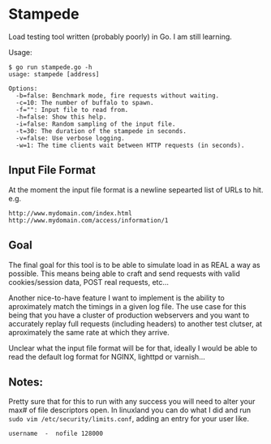 # Stampede

Load testing tool written (probably poorly) in Go. I am still learning.

Usage:
```
$ go run stampede.go -h
usage: stampede [address]

Options:
  -b=false: Benchmark mode, fire requests without waiting.
  -c=10: The number of buffalo to spawn.
  -f="": Input file to read from.
  -h=false: Show this help.
  -i=false: Random sampling of the input file.
  -t=30: The duration of the stampede in seconds.
  -v=false: Use verbose logging.
  -w=1: The time clients wait between HTTP requests (in seconds).
```

## Input File Format
At the moment the input file format is a newline sepearted list of URLs to hit. e.g.
```
http://www.mydomain.com/index.html
http://www.mydomain.com/access/information/1
```

## Goal
The final goal for this tool is to be able to simulate load in as REAL a way as possible. This means being
able to craft and send requests with valid cookies/session data, POST real requests, etc...

Another nice-to-have feature I want to implement is the ability to aproximately match the timings in a given log file.
The use case for this being that you have a cluster of production webservers and you want to accurately replay
full requests (including headers) to another test clutser, at aproximately the same rate at which they arrive.

Unclear what the input file format will be for that, ideally I would be able to read the default log format for
NGINX, lighttpd or varnish...

## Notes:

Pretty sure that for this to run with any success you will need to alter your max# of file descriptors open.
In linuxland you can do what I did and run `sudo vim /etc/security/limits.conf`, adding an entry for your
user like.
```
username  -  nofile 128000
```
